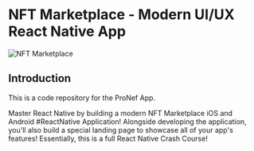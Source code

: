 # NFT Marketplace - Modern UI/UX React Native App
![NFT Marketplace](https://i.ibb.co/X5kYdvB/image.png)

## Introduction
This is a code repository for the ProNef App.

Master React Native by building a modern NFT Marketplace iOS and Android #ReactNative Application! Alongside developing the application, you'll also build a special landing page to showcase all of your app's features! Essentially, this is a full React Native Crash Course!
